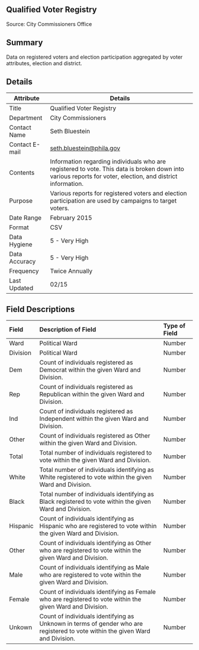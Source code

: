 ## Qualified Voter Registry

Source: City Commissioners Office

Summary
--------------------------
Data on registered voters and election participation aggregated by voter attributes, election and district.


Details
-----------------

| Attribute | Details |
| ---------- |--------------|
| Title | Qualified Voter Registry |
| Department | City Commissioners |
| Contact Name | Seth Bluestein |
| Contact E-mail | seth.bluestein@phila.gov |
| Contents | Information regarding individuals who are registered to vote. This data is broken down into various reports for voter, election, and district information. |
| Purpose | Various reports for registered voters and election participation are used by campaigns to target voters. |
| Date Range | February 2015 |
| Format | CSV |
| Data Hygiene | 5 - Very High |
| Data Accuracy | 5 - Very High |
| Frequency	| Twice Annually |
| Last Updated	| 02/15 |


Field Descriptions
--------------------------

|Field|Description of Field|Type of Field|
|:----|:-------------------|:------------|
|Ward|Political Ward|Number|
|Division|Political Ward|Number|
|Dem|Count of individuals registered as Democrat within the given Ward and Division.|Number|
|Rep|Count of individuals registered as Republican within the given Ward and Division.|Number|
|Ind|Count of individuals registered as Independent within the given Ward and Division.|Number|
|Other|Count of individuals registered as Other within the given Ward and Division.|Number|
|Total|Total number of individuals registered to vote within the given Ward and Division.|Number|
|White|Total number of individuals identifying as White registered to vote within the given Ward and Division.|Number|
|Black|Total number of individuals identifying as Black registered to vote within the given Ward and Division.|Number|
|Hispanic|Count of individuals identifying as Hispanic who are registered to vote within the given Ward and Division.|Number|
|Other| Count of individuals identifying as Other who are registered to vote within the given Ward and Division.|Number|
|Male|Count of individuals identifying as Male who are registered to vote within the given Ward and Division.|Number|
|Female|Count of individuals identifying as Female who are registered to vote within the given Ward and Division.|Number|
|Unkown|Count of individuals identifying as Unknown in terms of gender who are registered to vote within the given Ward and Division.|Number|
